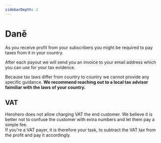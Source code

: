 ```yaml
---
sidebarDepth: 2
---
```

# Daně

As you receive profit from your subscribers you might be required to pay taxes from it in your country.

After each payout we will send you an invoice to your email address which you can use for your tax evidence.

Because tax laws differ from country to country we cannot provide any specific guidance. **We recommend reaching out to a local tax advisor faimiliar with the laws of your country.**

## VAT

Herohero does not allow charging VAT the end customer. We believe it is better not to confuse the customer with extra numbers and let them pay a simple fee.  
If you're a VAT payer, it is therefore your task, to subtract the VAT tax from the profit and pay it accordingly.

